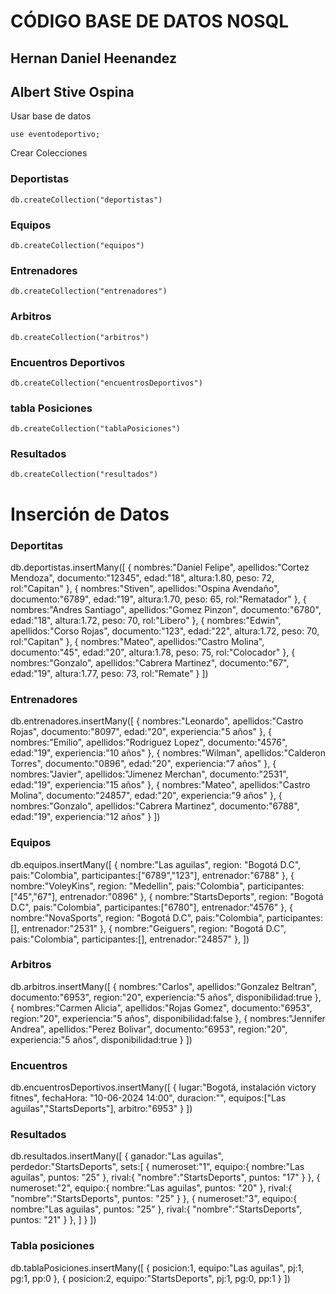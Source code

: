 # CÓDIGO BASE DE DATOS NOSQL

## Hernan Daniel Heenandez
## Albert Stive Ospina

Usar base de datos
```
use eventodeportivo;
```

Crear Colecciones 

### Deportistas
```
db.createCollection("deportistas")
```
### Equipos
```
db.createCollection("equipos")
```
### Entrenadores
```
db.createCollection("entrenadores")
```
### Arbitros
```
db.createCollection("arbitros")
```
### Encuentros Deportivos
```
db.createCollection("encuentrosDeportivos")
```
### tabla Posiciones
```
db.createCollection("tablaPosiciones")
```
### Resultados
```
db.createCollection("resultados")
```

# Inserción de Datos
### Deportitas

db.deportistas.insertMany([
    {
        nombres:"Daniel Felipe",
        apellidos:"Cortez Mendoza",
        documento:"12345",
        edad:"18",
        altura:1.80,
        peso: 72,
        rol:"Capitan"
    },
    {
        nombres:"Stiven",
        apellidos:"Ospina Avendaño",
        documento:"6789",
        edad:"19",
        altura:1.70,
        peso: 65,
        rol:"Rematador"
    },
    {
        nombres:"Andres Santiago",
        apellidos:"Gomez Pinzon",
        documento:"6780",
        edad:"18",
        altura:1.72,
        peso: 70,
        rol:"Libero"
    },
    {
        nombres:"Edwin",
        apellidos:"Corso Rojas",
        documento:"123",
        edad:"22",
        altura:1.72,
        peso: 70,
        rol:"Capitan"
    },
    {
        nombres:"Mateo",
        apellidos:"Castro Molina",
        documento:"45",
        edad:"20",
        altura:1.78,
        peso: 75,
        rol:"Colocador"
    },
    {
        nombres:"Gonzalo",
        apellidos:"Cabrera Martinez",
        documento:"67",
        edad:"19",
        altura:1.77,
        peso: 73,
        rol:"Remate"
    }
])

### Entrenadores

db.entrenadores.insertMany([
    {
        nombres:"Leonardo",
        apellidos:"Castro Rojas",
        documento:"8097",
        edad:"20",
        experiencia:"5 años"
    },
    {
        nombres:"Emilio",
        apellidos:"Rodriguez Lopez",
        documento:"4576",
        edad:"19",
        experiencia:"10 años"
    },
    {
        nombres:"Wilman",
        apellidos:"Calderon Torres",
        documento:"0896",
        edad:"20",
        experiencia:"7 años"
    },
    {
        nombres:"Javier",
        apellidos:"Jimenez Merchan",
        documento:"2531",
        edad:"19",
        experiencia:"15 años"
    },
    {
        nombres:"Mateo",
        apellidos:"Castro Molina",
        documento:"24857",
        edad:"20",
        experiencia:"9 años"
    },
    {
        nombres:"Gonzalo",
        apellidos:"Cabrera Martinez",
        documento:"6788",
        edad:"19",
        experiencia:"12 años"
    }
])

### Equipos
db.equipos.insertMany([
    {
        nombre:"Las aguilas",
        region: "Bogotá D.C",
        pais:"Colombia",
        participantes:["6789","123"],
        entrenador:"6788"
    },
    {
        nombre:"VoleyKins",
        region: "Medellin",
        pais:"Colombia",
        participantes:["45","67"],
        entrenador:"0896"
    },
    {
        nombre:"StartsDeports",
        region: "Bogotá D.C",
        pais:"Colombia",
        participantes:["6780"],
        entrenador:"4576"
    },
    {
        nombre:"NovaSports",
        region: "Bogotá D.C",
        pais:"Colombia",
        participantes:[],
        entrenador:"2531"
    },
    {
        nombre:"Geiguers",
        region: "Bogotá D.C",
        pais:"Colombia",
        participantes:[],
        entrenador:"24857"
    },
]) 
### Arbitros
db.arbitros.insertMany([
    {
        nombres:"Carlos",
        apellidos:"Gonzalez Beltran",
        documento:"6953",
        region:"20",
        experiencia:"5 años",
        disponibilidad:true
    },
    {
        nombres:"Carmen Alicia",
        apellidos:"Rojas Gomez",
        documento:"6953",
        region:"20",
        experiencia:"5 años",
        disponibilidad:false
    },
    {
        nombres:"Jennifer Andrea",
        apellidos:"Perez Bolivar",
        documento:"6953",
        region:"20",
        experiencia:"5 años",
        disponibilidad:true
    }
])
### Encuentros
db.encuentrosDeportivos.insertMany([
    {
        lugar:"Bogotá, instalación victory fitnes",
        fechaHora: "10-06-2024 14:00",
        duracion:"",
        equipos:["Las aguilas","StartsDeports"],
        arbitro:"6953"
    }
])
### Resultados
db.resultados.insertMany([
    {
        ganador:"Las aguilas",
        perdedor:"StartsDeports",
        sets:[
            {
                numeroset:"1",
                equipo:{
                    nombre:"Las aguilas",
                    puntos: "25"
                },
                rival:{
                    "nombre":"StartsDeports",
                    puntos: "17"
                }
            },
            {
                numeroset:"2",
                equipo:{
                    nombre:"Las aguilas",
                    puntos: "20"
                },
                rival:{
                    "nombre":"StartsDeports",
                    puntos: "25"
                }
            },
            {
                numeroset:"3",
                equipo:{
                    nombre:"Las aguilas",
                    puntos: "25"
                },
                rival:{
                    "nombre":"StartsDeports",
                    puntos: "21"
                }
            },
        ]
    }
])

### Tabla posiciones
db.tablaPosiciones.insertMany([
    {
        posicion:1,
        equipo:"Las aguilas",
        pj:1,
        pg:1,
        pp:0
    },
    {
        posicion:2,
        equipo:"StartsDeports",
        pj:1,
        pg:0,
        pp:1
    }
])
